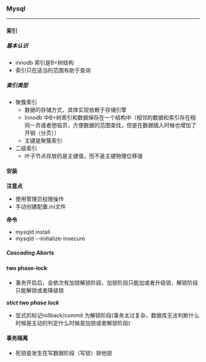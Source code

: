 ### Mysql

------

#### 索引

##### 基本认识

* innodb 索引是B+树结构
* 索引只在适当的范围有助于查询

##### 索引类型

* 聚簇索引
  * 数据的存储方式，具体实现依赖于存储引擎
  * Innodb 中B+树索引和数据保存在一个结构中（相邻的数据和索引存在相同一页或者想临页，方便数据的范围查找，但是在数据插入时候也增加了开销（分页））
  * 主键是聚簇索引
* 二级索引
  * 叶子节点存放的是主键值，而不是主键物理位移值



#### 安装

**注意点**

* 使用管理员权限操作
* 手动创建配置.ini文件

**命令**

* mysqld install
* mysqld --initialize-insecure

##### Cascading Aborts

#### two phase-lock

- 事务开启后，会依次有加锁解锁阶段，加锁阶段只能加或者升级锁，解锁阶段只能解锁或者降级锁

***stict two phase lock***

- 显式的标记rollback/commit 为解锁阶段(事务太过复杂，数据库无法判断什么时候是主动的判定什么时候是加锁或者解锁阶段)

#### 事务隔离

- 死锁是发生在写数据阶段（写锁）排他锁

